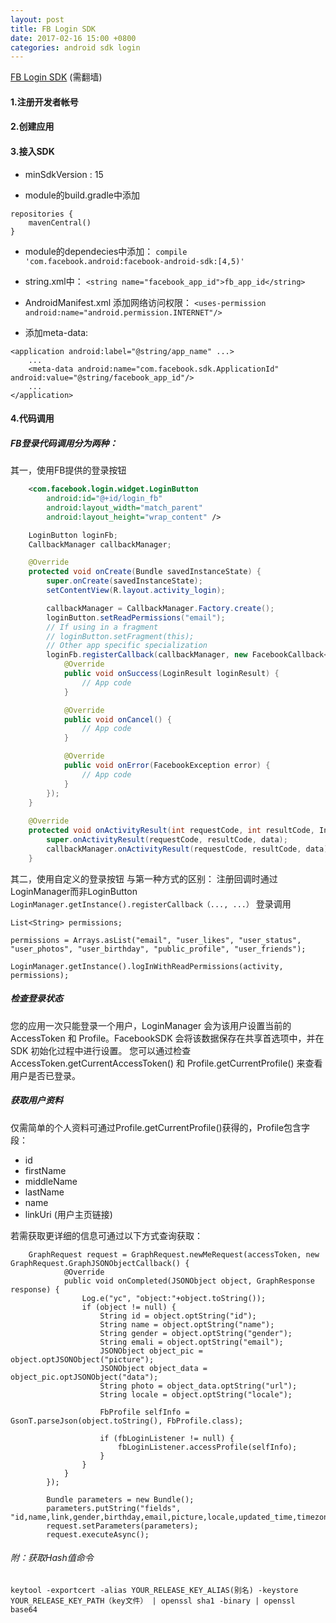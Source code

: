 ```yaml
---
layout: post
title: FB Login SDK
date: 2017-02-16 15:00 +0800
categories: android sdk login
---
```



[FB Login SDK][FB-Login-SDK] (需翻墙)

#### 1.注册开发者帐号

#### 2.创建应用

#### 3.接入SDK

- minSdkVersion : 15

- module的build.gradle中添加

```
repositories {
	mavenCentral()
}
```

- module的dependecies中添加：
```compile 'com.facebook.android:facebook-android-sdk:[4,5)' ```

- string.xml中：
```<string name="facebook_app_id">fb_app_id</string>```

- AndroidManifest.xml
添加网络访问权限：
```<uses-permission android:name="android.permission.INTERNET"/>```

- 添加meta-data:

```
<application android:label="@string/app_name" ...>
    ...
    <meta-data android:name="com.facebook.sdk.ApplicationId" android:value="@string/facebook_app_id"/>
    ...
</application>
```

#### 4.代码调用
##### FB登录代码调用分为两种：

其一，使用FB提供的登录按钮

```xml
	<com.facebook.login.widget.LoginButton
        android:id="@+id/login_fb"
        android:layout_width="match_parent"
        android:layout_height="wrap_content" />
```

```java
	LoginButton loginFb;
    CallbackManager callbackManager;

    @Override
    protected void onCreate(Bundle savedInstanceState) {
        super.onCreate(savedInstanceState);
        setContentView(R.layout.activity_login);

        callbackManager = CallbackManager.Factory.create();
        loginButton.setReadPermissions("email");
		// If using in a fragment
		// loginButton.setFragment(this);    
		// Other app specific specialization
        loginFb.registerCallback(callbackManager, new FacebookCallback<LoginResult>() {
            @Override
            public void onSuccess(LoginResult loginResult) {
                // App code
            }

            @Override
            public void onCancel() {
                // App code
            }

            @Override
            public void onError(FacebookException error) {
                // App code
            }
        });
    }
    
    @Override
    protected void onActivityResult(int requestCode, int resultCode, Intent data) {
        super.onActivityResult(requestCode, resultCode, data);
        callbackManager.onActivityResult(requestCode, resultCode, data);
    }  
```

其二，使用自定义的登录按钮
与第一种方式的区别：
注册回调时通过LoginManager而非LoginButton
```LoginManager.getInstance().registerCallback（..., ...）```
登录调用

```
List<String> permissions;

permissions = Arrays.asList("email", "user_likes", "user_status", "user_photos", "user_birthday", "public_profile", "user_friends");

LoginManager.getInstance().logInWithReadPermissions(activity, permissions);

```

##### 检查登录状态

您的应用一次只能登录一个用户，LoginManager 会为该用户设置当前的 AccessToken 和 Profile。FacebookSDK 会将该数据保存在共享首选项中，并在 SDK 初始化过程中进行设置。 您可以通过检查 AccessToken.getCurrentAccessToken() 和 Profile.getCurrentProfile() 来查看用户是否已登录。

##### 获取用户资料
仅需简单的个人资料可通过Profile.getCurrentProfile()获得的，Profile包含字段：

- id
- firstName
- middleName
- lastName
- name
- linkUri (用户主页链接)

若需获取更详细的信息可通过以下方式查询获取：

```
	GraphRequest request = GraphRequest.newMeRequest(accessToken, new GraphRequest.GraphJSONObjectCallback() {
            @Override
            public void onCompleted(JSONObject object, GraphResponse response) {
                Log.e("yc", "object:"+object.toString());
                if (object != null) {
                    String id = object.optString("id");   
                    String name = object.optString("name");  
                    String gender = object.optString("gender"); 
                    String emali = object.optString("email"); 
                    JSONObject object_pic = object.optJSONObject("picture");
                    JSONObject object_data = object_pic.optJSONObject("data");
                    String photo = object_data.optString("url");
                    String locale = object.optString("locale");   

                    FbProfile selfInfo = GsonT.parseJson(object.toString(), FbProfile.class);

                    if (fbLoginListener != null) {
                        fbLoginListener.accessProfile(selfInfo);
                    }
                }
            }
        });

        Bundle parameters = new Bundle();
        parameters.putString("fields", "id,name,link,gender,birthday,email,picture,locale,updated_time,timezone,age_range,first_name,last_name");
        request.setParameters(parameters);
        request.executeAsync();
```


###### 附：获取Hash值命令

```
keytool -exportcert -alias YOUR_RELEASE_KEY_ALIAS(别名) -keystore YOUR_RELEASE_KEY_PATH（key文件） | openssl sha1 -binary | openssl base64
```

[FB-Login-SDK]: https://developers.facebook.com/docs/facebook-login/android